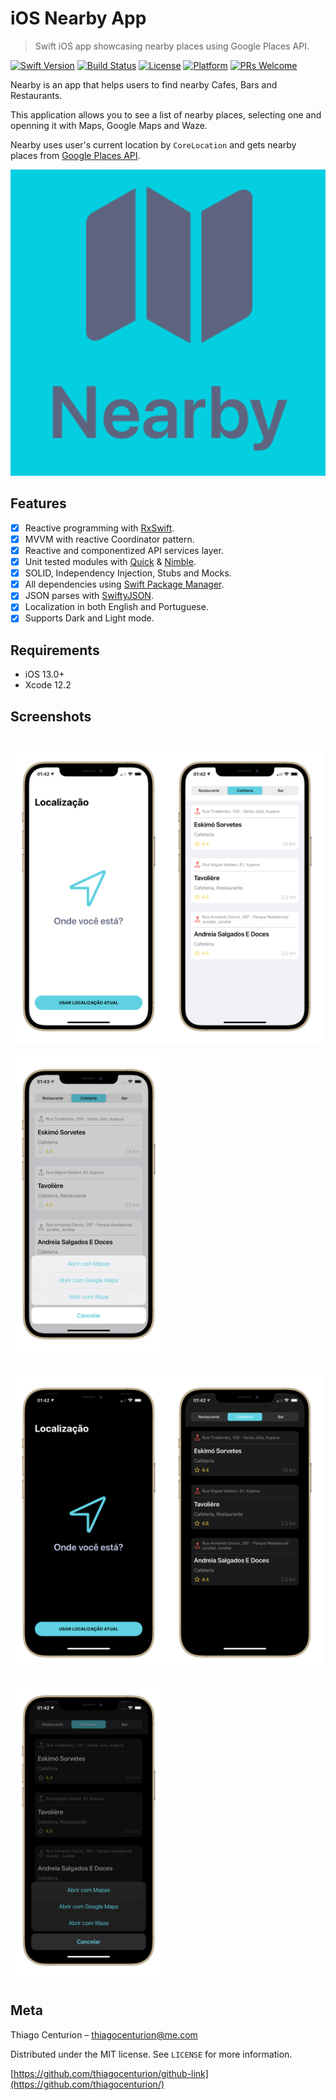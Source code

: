 # iOS Nearby App
> Swift iOS app showcasing nearby places using Google Places API.

[![Swift Version][swift-image]][swift-url]
[![Build Status][travis-image]][travis-url]
[![License][license-image]][license-url]
[![Platform](https://img.shields.io/cocoapods/p/LFAlertController.svg?style=flat)](http://cocoapods.org/pods/LFAlertController)
[![PRs Welcome](https://img.shields.io/badge/PRs-welcome-brightgreen.svg?style=flat-square)](http://makeapullrequest.com)

Nearby is an app that helps users to find nearby Cafes, Bars and Restaurants. 

This application allows you to see a list of nearby places, selecting one and openning it with Maps, Google Maps and Waze.

Nearby uses user's current location by `CoreLocation` and gets nearby places from [Google Places API](https://developers.google.com/places/web-service/search#PlaceSearchRequests).

[<img src="/Images/header.png">](/Images/header.png)

## Features

- [x] Reactive programming with [RxSwift](https://github.com/ReactiveX/RxSwift).
- [x] MVVM with reactive Coordinator pattern.
- [x] Reactive and componentized API services layer.
- [x] Unit tested modules with [Quick](https://github.com/Quick/Quick) & [Nimble](https://github.com/Quick/Nimble).
- [x] SOLID, Independency Injection, Stubs and Mocks.
- [x] All dependencies using [Swift Package Manager](https://swift.org/package-manager/).
- [x] JSON parses with [SwiftyJSON](https://github.com/SwiftyJSON/SwiftyJSON).
- [x] Localization in both English and Portuguese.
- [x] Supports Dark and Light mode.
## Requirements

- iOS 13.0+
- Xcode 12.2

## Screenshots
[<img src="/Images/Screenshots/requestLight.png" align="left" width="250" hspace="0" vspace="10">](/Images/Screenshots/requestLight.png)
[<img src="/Images/Screenshots/placesLight.png" align="center" width="250" hspace="0" vspace="10">](/Images/Screenshots/placesLight.png)
[<img src="/Images/Screenshots/MapsLight.png" align="center" width="250" hspace="0" vspace="10">](/Images/Screenshots/MapsLight.png)
----
[<img src="/Images/Screenshots/requestDark.png" align="left" width="250" hspace="0" vspace="10">](/Images/Screenshots/requestDark.png)
[<img src="/Images/Screenshots/placesDark.png" align="center" width="250" hspace="0" vspace="10">](/Images/Screenshots/placesDark.png)
[<img src="/Images/Screenshots/MapsDark.png" align="center" width="250" hspace="0" vspace="10">](/Images/Screenshots/MapsDark.png)

## Meta

Thiago Centurion – thiagocenturion@me.com

Distributed under the MIT license. See ``LICENSE`` for more information.

[https://github.com/thiagocenturion/github-link](https://github.com/thiagocenturion/)

[swift-image]:https://img.shields.io/badge/swift-3.0-orange.svg
[swift-url]: https://swift.org/
[license-image]: https://img.shields.io/badge/License-MIT-blue.svg
[license-url]: LICENSE
[travis-image]: https://img.shields.io/travis/dbader/node-datadog-metrics/master.svg?style=flat-square
[travis-url]: https://travis-ci.org/dbader/node-datadog-metrics
[codebeat-image]: https://codebeat.co/badges/c19b47ea-2f9d-45df-8458-b2d952fe9dad
[codebeat-url]: https://codebeat.co/projects/github-com-vsouza-awesomeios-com

